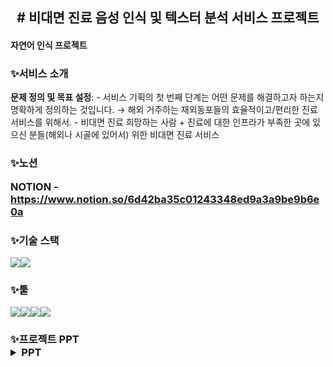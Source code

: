<h2>
<div align="center"># 비대면 진료 음성 인식 및 텍스터 분석 서비스 프로젝트 </div>
  <h4> 자연어 인식 프로젝트 </h4>
</h2>

<h3>✨서비스 소개</h3>

**문제 정의 및 목표 설정**:
    - 서비스 기획의 첫 번째 단계는 어떤 문제를 해결하고자 하는지 명확하게 정의하는 것입니다. → 해외 거주하는 재외동포들의 효율적이고/편리한 진료 서비스를 위해서.
    - 비대면 진료 희망하는 사람 + 진료에 대한 인프라가 부족한 곳에 있으신 분들(해외나 시골에 있어서) 위한 비대면 진료 서비스
  

<h3>✨노션</<h3>
  
NOTION - https://www.notion.so/6d42ba35c01243348ed9a3a9be9b6e0a


<h3>✨기술 스택</h3>

<img src="https://img.shields.io/badge/python-3776AB?style=for-the-badge&logo=python&logoColor=white"><img src="https://img.shields.io/badge/mysql-4479A1?style=for-the-badge&logo=mysql&logoColor=white">

<h3>✨툴</h3>

<img src="https://img.shields.io/badge/GitHub-181717?style=for-the-badge&logo=GitHub&logoColor=white"><img src="https://img.shields.io/badge/Notion-000000?style=for-the-badge&logo=Notion&logoColor=white"><img src="https://img.shields.io/badge/Slack-4A154B?style=for-the-badge&logo=Slack&logoColor=white"><img src="https://img.shields.io/badge/jupyter-F37626?style=for-the-badge&logo=jupyter&logoColor=white">


<h3>✨프로젝트 PPT</<h3>
<details>
<summary>PPT</summary>
<img width="1580" alt="image" src="https://github.com/hdonghun/disease-prediction/assets/67058000/ecb0ccad-c26c-43db-9358-40555df7d91b">
<img width="1577" alt="image" src="https://github.com/hdonghun/disease-prediction/assets/67058000/f208ecdd-fdfa-4273-9166-8006f43e17ed">
<img width="1577" alt="image" src="https://github.com/hdonghun/disease-prediction/assets/67058000/04368a33-de68-4b4a-b655-f66ae55b70d1">
<img width="1576" alt="image" src="https://github.com/hdonghun/disease-prediction/assets/67058000/4d0d7ae0-8779-40f8-98a7-d96e1493a61a">
<img width="1578" alt="image" src="https://github.com/hdonghun/disease-prediction/assets/67058000/4ee701ea-e1de-4a8c-bfc8-6fe8fc372fe3">
<img width="1578" alt="image" src="https://github.com/hdonghun/disease-prediction/assets/67058000/a31b20d2-b831-4a7d-91de-8a2c65e514b7">
<img width="1574" alt="image" src="https://github.com/hdonghun/disease-prediction/assets/67058000/fe0ec58e-1788-4325-a984-3cd0e6ba259d">
<img width="1576" alt="image" src="https://github.com/hdonghun/disease-prediction/assets/67058000/7d858112-ad06-4b62-ba90-b309cb686db9">
<img width="1578" alt="image" src="https://github.com/hdonghun/disease-prediction/assets/67058000/61146890-211c-4325-8e04-4f42eb5ff886">
<img width="1577" alt="image" src="https://github.com/hdonghun/disease-prediction/assets/67058000/1e67e15e-ae31-4a52-872e-cc1d5b14c72e">
<img width="1576" alt="image" src="https://github.com/hdonghun/disease-prediction/assets/67058000/17e80cf8-35a4-46e9-9f6a-e439320ce405">
<img width="1579" alt="image" src="https://github.com/hdonghun/disease-prediction/assets/67058000/63c94a35-7be4-4059-8daa-3139a5387a79">
<img width="1577" alt="image" src="https://github.com/hdonghun/disease-prediction/assets/67058000/365caf40-3a81-4204-95bf-8ae4052ab6dd">
<img width="1577" alt="image" src="https://github.com/hdonghun/disease-prediction/assets/67058000/9207e257-9d9f-4ac8-9ab3-603f14aa7858">
<img width="1579" alt="image" src="https://github.com/hdonghun/disease-prediction/assets/67058000/2cc17cf8-c2d7-4e7f-ac6f-9d1bcb58d2ba">
<img width="1575" alt="image" src="https://github.com/hdonghun/disease-prediction/assets/67058000/63ccd7df-cbb9-4880-b4a1-b9af54c445af">
<img width="1577" alt="image" src="https://github.com/hdonghun/disease-prediction/assets/67058000/ed891b12-3acd-4fa4-b69b-1bd6720399d3">
<img width="1579" alt="image" src="https://github.com/hdonghun/disease-prediction/assets/67058000/a57cbffe-df74-47e0-96b6-8818740e5739">
<img width="1576" alt="image" src="https://github.com/hdonghun/disease-prediction/assets/67058000/1c323517-58a0-474c-9d29-c4ba8ee00ce6">
<img width="1579" alt="image" src="https://github.com/hdonghun/disease-prediction/assets/67058000/6647fdda-d883-4942-8e00-05ba9c446958">
<시연 영상> https://github.com/hdonghun/disease-prediction/assets/67058000/da3aea67-5e0d-44d0-b323-b0bb49315385
<img width="1580" alt="image" src="https://github.com/hdonghun/disease-prediction/assets/67058000/d6279ee8-94a7-42b1-aecb-5f2cedb339a4">
<img width="1577" alt="image" src="https://github.com/hdonghun/disease-prediction/assets/67058000/e08eaecf-d99d-4564-9d0a-18050075fbe4">
<img width="1579" alt="image" src="https://github.com/hdonghun/disease-prediction/assets/67058000/9bd44c32-e831-4671-bc3b-f91beaba7068">
<img width="1574" alt="image" src="https://github.com/hdonghun/disease-prediction/assets/67058000/8d1fa27b-6157-4acb-be3e-85f87a54cb9a">






